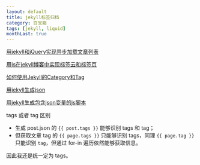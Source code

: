 ```yaml
---
layout: default
title: jekyll标签归档
category: 百宝箱
tags: [jekyll, liquid]
monthLast: true
---
```


[用jekyll和jQuery实现异步加载文章列表](http://yanping.me/cn/blog/2012/10/10/asynchronous-loading-post-list-with-jekyll-and-jQuery/)

[用js在jekyll博客中实现标签云和标签页](http://yanping.me/cn/blog/2013/02/13/generate-tags-with-js-in-jekyll-blog/)

[如何使用Jekyll的Category和Tag](http://www.kthinker.com/post/jekyll-category-and-tag/)

[用jekyll生成json](http://yanping.me/cn/blog/2012/04/19/jekyll-with-json/)

[用jekyll生成包含json变量的js脚本](http://yanping.me/cn/blog/2012/04/20/jekyll-with-js-and-json/)


tags 或者 tag 区别

+ 生成 post.json 的 `{{ post.tags }}` 能够识别 tags 和 tag；
+ 但获取文章 tag 的 `{{ page.tags }}` 只能够识别 tags，同理 `{{ page.tag }}` 只能识别 `tag`，但通过 for-in 遍历依然能够获取信息。

因此我还是统一定为 tags。